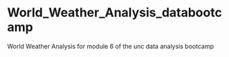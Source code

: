 # World_Weather_Analysis_databootcamp
World Weather Analysis for module 6 of the unc data analysis bootcamp
